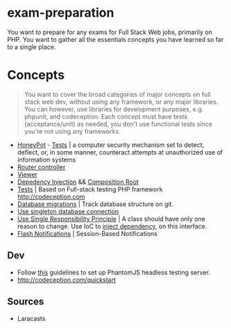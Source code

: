 # exam-preparation
You want to prepare for any exams for Full Stack Web jobs, primarily on PHP. You want to gather all the essentials concepts you have learned so far to a single place. 

# Concepts
> You want to cover the broad categories of major concepts on full stack web dev, without using any framework, or any major libraries. You can however, use libraries for development purposes, e.g. phpunit, and codeception. 
Each concept must have tests (acceptance/unit) as needed, you don't use functional tests since you're not using any frameworks.

- [HoneyPot](https://github.com/rdok/exam-preparation/blob/master/app/Controllers/HoneyPotController.php#L20) - [Tests](https://github.com/rdok/exam-preparation/blob/master/tests/acceptance/HoneyPotCest.php#L41) | a computer security mechanism set to detect, deflect, or, in some manner, counteract attempts at unauthorized use of information systems
- [Router controller](https://github.com/rdok/exam-preparation/blob/master/app/Http/Router.php#L11)
- [Viewer](https://github.com/rdok/exam-preparation/blob/master/app/Controllers/BaseController.php#L22)
- [Depedency Injection](https://github.com/rdok/exam-preparation/blob/master/app/IoC.php) && [Composition Root](https://github.com/rdok/exam-preparation/blob/master/app/bootstrap.php#L15)
- [Tests](https://github.com/rdok/exam-preparation/tree/master/tests) | Based on Full-stack testing PHP framework http://codeception.com
- [Database migrations](https://github.com/rdok/exam-preparation/blob/master/database/migrations/mysql/CreateUsersTable.php) | Track database structure on git. 
- [Use singleton database connection](https://github.com/rdok/exam-preparation/blob/master/app/Kernel/DbManager.php)
- [Use Single Responsibility Principle](https://github.com/rdok/exam-preparation/blob/master/app/Controllers/HoneyPotController.php#L41) | A class should have only one reason to change. Use IoC to [inject dependency](https://github.com/rdok/exam-preparation/blob/master/app/bootstrap.php#L38), on this interface.
- [Flash Notifications](https://github.com/rdok/exam-preparation/blob/master/app/Notifications/Flash.php) | Session-Based Notifications

## Dev
- Follow [this](http://codeception.com/docs/modules/WebDriver#phantomjs) guidelines to set up PhantomJS headless testing server.
- http://codeception.com/quickstart


## Sources
- Laracasts
